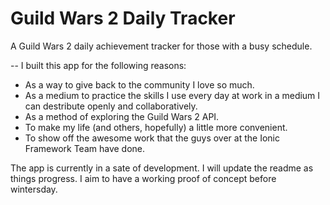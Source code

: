 # Guild Wars 2 Daily Tracker
A Guild Wars 2 daily achievement tracker for those with a busy schedule.

--
I built this app for the following reasons:

- As a way to give back to the community I love so much.
- As a medium to practice the skills I use every day at work in a medium I can destribute openly and collaboratively.
- As a method of exploring the Guild Wars 2 API.
- To make my life (and others, hopefully) a little more convenient.
- To show off the awesome work that the guys over at the Ionic Framework Team have done.

The app is currently in a sate of development. I will update the readme as things progress. I aim to have a working proof of concept before wintersday.
